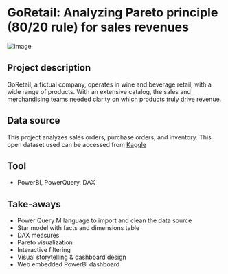 # GoRetail: Analyzing Pareto principle (80/20 rule) for sales revenues
![image](https://github.com/user-attachments/assets/7c111f22-d49e-422e-ae97-bd4e70f6a75c)

## Project description
GoRetail, a fictual company, operates in wine and beverage retail, with a wide range of products. With an extensive catalog, the sales and merchandising teams needed clarity on which products truly drive revenue. 

## Data source
This project analyzes sales orders, purchase orders, and inventory. This open dataset used can be accessed from [Kaggle](https://www.kaggle.com/datasets/bhanupratapbiswas/inventory-analysis-case-study)

## Tool
- PowerBI, PowerQuery, DAX

## Take-aways
- Power Query M language to import and clean the data source
- Star model with facts and dimensions table
- DAX measures
- Pareto visualization
- Interactive filtering
- Visual storytelling & dashboard design
- Web embedded PowerBI dashboard

